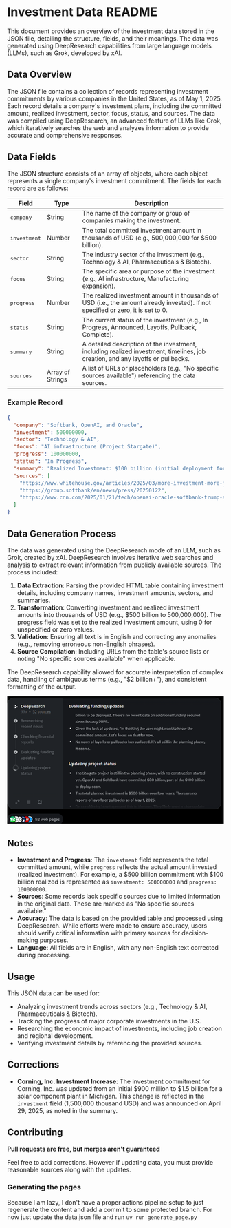 # Investment Data README

This document provides an overview of the investment data stored in the JSON file, detailing the structure, fields, and their meanings. The data was generated using DeepResearch capabilities from large language models (LLMs), such as Grok, developed by xAI.

## Data Overview

The JSON file contains a collection of records representing investment commitments by various companies in the United States, as of May 1, 2025. Each record details a company's investment plans, including the committed amount, realized investment, sector, focus, status, and sources. The data was compiled using DeepResearch, an advanced feature of LLMs like Grok, which iteratively searches the web and analyzes information to provide accurate and comprehensive responses.

## Data Fields

The JSON structure consists of an array of objects, where each object represents a single company's investment commitment. The fields for each record are as follows:

| Field        | Type             | Description                                                                                                                       |
| ------------ | ---------------- | --------------------------------------------------------------------------------------------------------------------------------- |
| `company`    | String           | The name of the company or group of companies making the investment.                                                              |
| `investment` | Number           | The total committed investment amount in thousands of USD (e.g., 500,000,000 for $500 billion).                                   |
| `sector`     | String           | The industry sector of the investment (e.g., Technology & AI, Pharmaceuticals & Biotech).                                         |
| `focus`      | String           | The specific area or purpose of the investment (e.g., AI infrastructure, Manufacturing expansion).                                |
| `progress`   | Number           | The realized investment amount in thousands of USD (i.e., the amount already invested). If not specified or zero, it is set to 0. |
| `status`     | String           | The current status of the investment (e.g., In Progress, Announced, Layoffs, Pullback, Complete).                                 |
| `summary`    | String           | A detailed description of the investment, including realized investment, timelines, job creation, and any layoffs or pullbacks.   |
| `sources`    | Array of Strings | A list of URLs or placeholders (e.g., "No specific sources available") referencing the data sources.                              |

### Example Record

```json
{
  "company": "Softbank, OpenAI, and Oracle",
  "investment": 500000000,
  "sector": "Technology & AI",
  "focus": "AI infrastructure (Project Stargate)",
  "progress": 100000000,
  "status": "In Progress",
  "summary": "Realized Investment: $100 billion (initial deployment for data center construction in Texas, expected to create 100,000 jobs). Construction underway, announced January 2025. No layoffs or pullbacks reported.",
  "sources": [
    "https://www.whitehouse.gov/articles/2025/03/more-investment-more-jobs-and-more-money-in-americans-pockets/",
    "https://group.softbank/en/news/press/20250122",
    "https://www.cnn.com/2025/01/21/tech/openai-oracle-softbank-trump-ai-investment/index.html"
  ]
}
```

## Data Generation Process

The data was generated using the DeepResearch mode of an LLM, such as Grok, created by xAI. DeepResearch involves iterative web searches and analysis to extract relevant information from publicly available sources. The process included:

1. **Data Extraction**: Parsing the provided HTML table containing investment details, including company names, investment amounts, sectors, and summaries.
2. **Transformation**: Converting investment and realized investment amounts into thousands of USD (e.g., $500 billion to 500,000,000). The progress field was set to the realized investment amount, using 0 for unspecified or zero values.
3. **Validation**: Ensuring all text is in English and correcting any anomalies (e.g., removing erroneous non-English phrases).
4. **Source Compilation**: Including URLs from the table's source lists or noting "No specific sources available" when applicable.

The DeepResearch capability allowed for accurate interpretation of complex data, handling of ambiguous terms (e.g., "$2 billion+"), and consistent formatting of the output.

![deepresearch example](./docs/deep-research.png)

## Notes

- **Investment and Progress**: The `investment` field represents the total committed amount, while `progress` reflects the actual amount invested (realized investment). For example, a $500 billion commitment with $100 billion realized is represented as `investment: 500000000` and `progress: 100000000`.
- **Sources**: Some records lack specific sources due to limited information in the original data. These are marked as "No specific sources available."
- **Accuracy**: The data is based on the provided table and processed using DeepResearch. While efforts were made to ensure accuracy, users should verify critical information with primary sources for decision-making purposes.
- **Language**: All fields are in English, with any non-English text corrected during processing.

## Usage

This JSON data can be used for:

- Analyzing investment trends across sectors (e.g., Technology & AI, Pharmaceuticals & Biotech).
- Tracking the progress of major corporate investments in the U.S.
- Researching the economic impact of investments, including job creation and regional development.
- Verifying investment details by referencing the provided sources.

## Corrections

- **Corning, Inc. Investment Increase**: The investment commitment for Corning, Inc. was updated from an initial $900 million to $1.5 billion for a solar component plant in Michigan. This change is reflected in the `investment` field (1,500,000 thousand USD) and was announced on April 29, 2025, as noted in the summary.

## Contributing

**Pull requests are free, but merges aren't guaranteed**

Feel free to add corrections. However if updating data, you must provide reasonable sources along with the updates.

### Generating the pages

Because I am lazy, I don't have a proper actions pipeline setup to just regenerate the content and add a commit to some protected branch. For now just update the data.json file and run `uv run generate_page.py`
